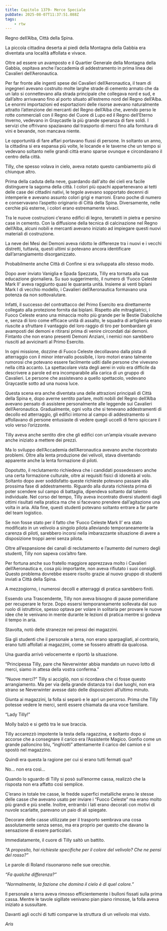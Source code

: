 ```yaml
---
title: Capitolo 1379- Merce Speciale
pubDate: 2025-08-07T11:37:51.088Z
tags:
    - rtw
---
```



Regno dell’Alba, Città della Spina.


La piccola cittadina deserta ai piedi della Montagna della Gabbia era diventata una località affollata e vivace.


Oltre ad essere un avamposto e il Quartier Generale della Montagna della Gabbia, ospitava anche l’accademia di addestramento in prima linea dei Cavalieri dell’Aeronautica.


Per far fronte alle ingenti spese dei Cavalieri dell’Aeronautica, il team di ingegneri avevano costruito molte larghe strade di cemento armato che da un lato si connettevano alla strada principale che collegava nord e sud, e dall’altro arrivavano fino al porto situato all’estremo nord del Regno dell’Alba. Le enormi importazioni ed esportazioni delle risorse avevano naturalmente attratto l’attenzione dei mercanti del Regno dell’Alba che, avendo perso le rotte commerciali con il Regno del Cuore di Lupo ed il Regno dell’Eterno Inverno, vedevano in Graycastle la più grande speranza di fare soldi. I servizi che offrivano spaziavano dal trasporto di merci fino alla fornitura di vini e bevande, non mancava niente.


Le opportunità di fare affari portavano flussi di persone. In soltanto un anno, la cittadina si era espansa più volte, le locande e le taverne che un tempo si vedevano soltanto nelle grandi città erano sparse ovunque e circondavano il centro della città.


Tilly, che spesso volava in cielo, aveva notato questo cambiamento più di chiunque altro.


Prima della caduta della neve, guardando dall'alto dei cieli era facile distinguere la sagoma della città. I colori più opachi appartenevano ai tetti delle case dei cittadini nativi, le tegole avevano sopportato decenni di intemperie e avevano assunto colori grigi e marroni. Erano poche di numero e conservavano l’aspetto originario di Città della Spina. Diversamente, nelle cerchie più esterne, i colori erano estremamente vivaci.


Tra le nuove costruzioni c’erano edifici di legno, terratetti in pietra e persino case in cemento. Con la diffusione della tecnica di calcinazione nel Regno dell’Alba, alcuni nobili e mercanti avevano iniziato ad impiegare questi nuovi materiali di costruzione.


La neve dei Mesi dei Demoni aveva ridotto le differenze tra i nuovi e i vecchi distretti, tuttavia, questi ultimi si potevano ancora identificare dall’arrangiamento disorganizzato.


Probabilmente anche Città di Confine si era sviluppata allo stesso modo.


Dopo aver inviato Vaniglia e Spada Spezzata, Tilly era tornata alla sua educazione giornaliera. Su suo suggerimento, il numero di ‘Fuoco Celeste Mark II’ aveva raggiunto quasi le quaranta unità. Insieme ai venti biplani Mark I di vecchio modello, i Cavalieri dell’Aeronautica formavano una potenza da non sottovalutare.


Infatti, il successo del contrattacco del Primo Esercito era direttamente collegato alla protezione fornita dai biplani. Rispetto alle mitragliatrici, i Fuoco Celeste erano una minaccia molto più grande per le Bestie Diaboliche e, senza di loro come efficace unità di assalto, le squadra di artiglieria erano riuscite a sfruttare il vantaggio del loro raggio di tiro per bombardare gli avamposti dei demoni e ritirarsi prima di venire circondati dai demoni. Fintanto che non erano presenti Demoni Anziani, i nemici non sarebbero riusciti ad avvicinarti al Primo Esercito.


In ogni missione, dozzine di Fuoco Celeste decollavano dalla pista di atterraggio con il minor intervallo possibile, i loro motori erano talmente rumorosi che potevano essere facilmente uditi dalle persone che vivevano nella città accanto. La spettacolare vista degli aerei in volo era difficile da descrivere a parole ed era incomparabile alla carica di un gruppo di Cavalieri. Le persone che assistevano a quello spettacolo, vedevano Graycastle sotto ad una nuova luce.


Questa scena era anche diventata una delle attrazioni principali di Città della Spina e, dopo averne sentito parlare, molti nobili del Regno dell’Alba avevano pensato di assistere personalmente alle leggende sui Cavalieri dell’Aeronautica. Gradualmente, ogni volta che si tenevano addestramenti di decollo ed atterraggio, gli edifici intorno al campo di addestramento si affollavano di persone entusiaste di vedere quegli uccelli di ferro spiccare il volo verso l’orizzonte.


Tilly aveva anche sentito dire che gli edifici con un’ampia visuale avevano anche iniziato a mettere dei prezzi.


Ma lo sviluppo dell’Accademia dell’Aeronautica avevano anche riscontrato problemi. Oltre alla lenta produzione dei velivoli, stava diventando apparente anche la lenta formazione di piloti.


Dopotutto, il reclutamento richiedeva che i candidati possedessero anche una certa formazione culturale, oltre ai requisiti fisici di idoneità al volo. Soltanto dopo aver soddisfatto queste richieste potevano passare alla prossima fase di addestramento. Riguardo alla durata richiesta prima di poter scendere sul campo di battaglia, dipendeva soltanto dal talento individuale. Nel corso del tempo, Tilly aveva incontrato diversi studenti dagli ottimi risultati nella pratica ma che si facevano prendere dall’agitazione una volta in aria. Alla fine, questi studenti potevano soltanto entrare a far parte del team logistico.


Se non fosse stato per il fatto che ‘Fuoco Celeste Mark II’ era stato modificato in un velivolo a singolo pilota alleviando temporaneamente la carenza di piloti, sarebbero incorsi nella imbarazzante situazione di avere a disposizione troppi aerei senza pilota.


Oltre all’espansione dei canali di reclutamento e l’aumento del numero degli studenti, Tilly non sapeva cos’altro fare.


Per fortuna anche suo fratello maggiore apprezzava molto i Cavalieri dell’Aeronautica e, cosa più importante, non aveva rifiutato i suoi consigli. Questo problema dovrebbe essere risolto grazie al nuovo gruppo di studenti inviati a Città della Spina.


A mezzogiorno, i numerosi decolli e atterraggi di pratica sarebbero finiti.


Essendo una Trascendente, Tilly non aveva bisogno di pause pomeridiane per recuperare le forze. Dopo essersi temporaneamente sollevata dal suo ruolo di istruttrice, spesso optava per volare in solitaria per provare le nuove idee che le venivano in mente durante le lezioni di pratica mentre si godeva il tempo in aria.


Stavolta, notò delle stranezze nei pressi dei magazzini.


Sia gli studenti che il personale a terra, non erano sparpagliati, al contrario, erano tutti affollati ai magazzini, come se fossero attratti da qualcosa.


Una guardia arrivò velocemente e riportò la situazione.


“Principessa Tilly, pare che Neverwinter abbia mandato un nuovo lotto di merci, siamo in attesa della vostra conferma.”


“Nuove merci?” Tilly si accigliò, non si ricordava che ci fosse questo arrangiamento. Ma per via della grande distanza tra i due luoghi, non era strano se Neverwinter avesse dato delle disposizioni all’ultimo minuto.


Giunta ai magazzini, la folla si separò e le aprì un percorso. Prima che Tilly potesse vedere le merci, sentì essere chiamata da una voce familiare.


“Lady Tilly!”


Molly balzò e si gettò tra le sue braccia.


Tilly accarezzò impotente la testa della ragazzina, e soltanto dopo si accorse che a consegnare il carico era l’Assistente Magico. Gonfio come un grande palloncino blu, “inghiottì” attentamente il carico del camion e si spostò nel magazzino.


Quindi era questa la ragione per cui si erano tutti fermati qua?


No… non era così…


Quando lo sguardo di Tilly si posò sull’enorme cassa, realizzò che la risposta non era affatto così semplice.


C’erano in totale tre casse, le fredde superfici metalliche erano le stesse delle casse che avevano usato per inviare i “Fuoco Celeste” ma erano molto più grandi e più snelle. Inoltre, entrambi i lati erano decorati con motivi di nuvole scarlatte, parevano un paio di ali spiegate.


Decorare delle casse utilizzate per il trasporto sembrava una cosa assolutamente senza senso, ma era proprio per questo che davano la sensazione di essere particolari.


Immediatamente, il cuore di Tilly saltò un battito.


<em>“A proposito, hai richieste specifiche per il colore del velivolo? Che ne pensi del rosso?”</em>


Le parole di Roland risuonarono nelle sue orecchie.


<em>“Fa qualche differenza?”</em>


<em>“Normalmente, la fazione che domina il cielo è di quel colore.”</em>


Il personale a terra aveva rimosso efficientemente i bulloni fissati sulla prima cassa. Mentre le tavole sigillate venivano pian piano rimosse, la folla aveva iniziato a sussultare.


Davanti agli occhi di tutti comparve la struttura di un velivolo mai visto.






<em>Aris</em>
                                


                                



